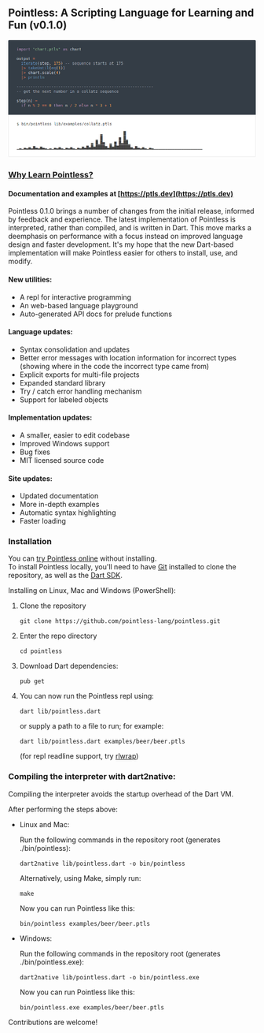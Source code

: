 ## Pointless: A Scripting Language for Learning and Fun (v0.1.0)

[![sample code](screenshot.png)](https://ptls.dev)

### [Why Learn Pointless?](https://github.com/pointless-lang/pointless/blob/master/why_pointless.md)

#### Documentation and examples at [https://ptls.dev](https://ptls.dev)

Pointless 0.1.0 brings a number of changes from the initial release, informed by feedback and experience. The latest implementation of Pointless is interpreted, rather than compiled, and is written in Dart. This move marks a deemphasis on performance with a focus instead on improved language design and faster development. It's my hope that the new Dart-based implementation will make Pointless easier for others to install, use, and modify.

#### New utilities:

- A repl for interactive programming
- An web-based language playground
- Auto-generated API docs for prelude functions

#### Language updates:

- Syntax consolidation and updates
- Better error messages with location information for incorrect types
  (showing where in the code the incorrect type came from)
- Explicit exports for multi-file projects
- Expanded standard library
- Try / catch error handling mechanism
- Support for labeled objects

#### Implementation updates:

- A smaller, easier to edit codebase
- Improved Windows support
- Bug fixes
- MIT licensed source code

#### Site updates:

- Updated documentation
- More in-depth examples
- Automatic syntax highlighting
- Faster loading

### Installation

You can [try Pointless online](https://ptls.dev/online) without installing.  
To install Pointless locally, you'll need to have [Git](https://git-scm.com/downloads) installed to clone the repository, as well as the [Dart SDK](https://dart.dev/get-dart).

Installing on Linux, Mac and Windows (PowerShell):

1. Clone the repository

    ```
    git clone https://github.com/pointless-lang/pointless.git
    ```

2. Enter the repo directory

    ```
    cd pointless
    ```

3. Download Dart dependencies:

    ```
    pub get
    ```

4.  You can now run the Pointless repl using:

    ```
    dart lib/pointless.dart
    ```

    or supply a path to a file to run; for example:

    ```
    dart lib/pointless.dart examples/beer/beer.ptls
    ```

    (for repl readline support, try [rlwrap](https://github.com/hanslub42/rlwrap)) 

### Compiling the interpreter with dart2native:

Compiling the interpreter avoids the startup overhead of the Dart VM.

After performing the steps above:

- Linux and Mac:

    Run the following commands in the repository root (generates ./bin/pointless):
  
    ```
    dart2native lib/pointless.dart -o bin/pointless
    ```

    Alternatively, using Make, simply run:

    ```
    make
    ```

    Now you can run Pointless like this:

    ```
    bin/pointless examples/beer/beer.ptls
    ```

- Windows:

    Run the following commands in the repository root (generates ./bin/pointless.exe):

    ```
    dart2native lib/pointless.dart -o bin/pointless.exe
    ```

    Now you can run Pointless like this:

    ```
    bin/pointless.exe examples/beer/beer.ptls
    ```

Contributions are welcome!
